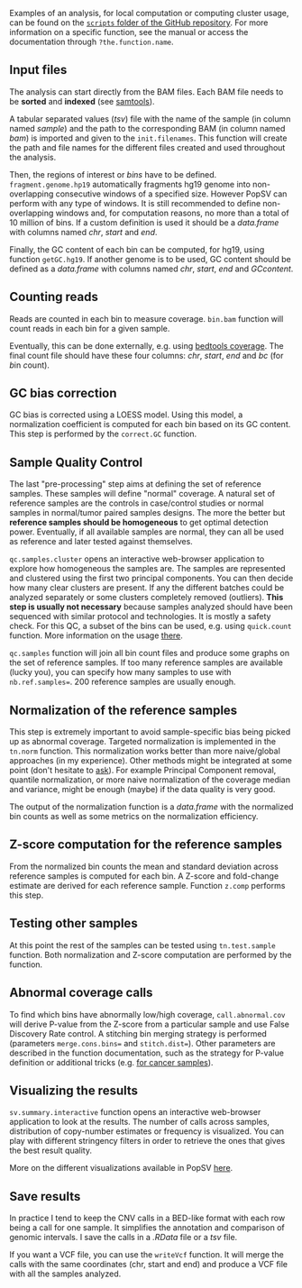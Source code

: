 Examples of an analysis, for local computation or computing cluster usage, can be found on the [`scripts` folder of the GitHub repository](https://github.com/jmonlong/PopSV/tree/master/scripts). For more information on a specific function, see the manual or access the documentation through `?the.function.name`.

## Input files
The analysis can start directly from the BAM files. Each BAM file needs to be **sorted** and **indexed** (see [samtools](http://www.htslib.org/)).

A tabular separated values (*tsv*) file with the name of the sample (in column named *sample*) and the path to the corresponding BAM (in column named *bam*) is imported and  given to the `init.filenames`. This function will create the path and file names for the different files created and used throughout the analysis.

Then, the regions of interest or *bins* have to be defined. `fragment.genome.hp19` automatically fragments hg19 genome into non-overlapping consecutive windows of a specified size. However PopSV can perform with any type of windows. It is still recommended to define non-overlapping windows and, for computation reasons, no more than a total of 10 million of bins. If a custom definition is used it should be a *data.frame* with columns named *chr*, *start* and *end*.

Finally, the GC content of each bin can be computed, for hg19, using function `getGC.hg19`. If another genome is to be used, GC content should be defined as a *data.frame* with columns named *chr*, *start*, *end* and *GCcontent*.

## Counting reads
Reads are counted in each bin to measure coverage. `bin.bam` function will count reads in each bin for a given sample.

Eventually, this can be done externally, e.g. using [bedtools coverage](http://bedtools.readthedocs.org/en/latest/content/tools/coverage.html). The final count file should have these four columns: *chr*, *start*, *end* and *bc* (for *b*in *c*ount).

## GC bias correction
GC bias is corrected using a LOESS model. Using this model, a normalization coefficient is computed for each bin based on its GC content. This step is performed by the `correct.GC` function.

## Sample Quality Control
The last "pre-processing" step aims at defining the set of reference samples. These samples will define "normal" coverage. A natural set of reference samples are the controls in case/control studies or normal samples in normal/tumor paired samples designs. The more the better but **reference samples should be homogeneous** to get optimal detection power. Eventually, if all available samples are normal, they can all be used as reference and later tested against themselves. 

`qc.samples.cluster` opens an interactive web-browser application to explore how homogeneous the samples are. The samples are represented and clustered using the first two principal components. You can then decide how many clear clusters are present. If any the different batches could be analyzed separately or some clusters completely removed (outliers). **This step is usually not necessary** because samples analyzed should have been sequenced with similar protocol and technologies. It is mostly a safety check. For this QC, a subset of the bins can be used, e.g. using `quick.count` function. More information on the usage [there](3-Visualization.md#data-quality-before-analysis).

`qc.samples` function will join all bin count files and produce some graphs on the set of reference samples. If too many reference samples are available (lucky you), you can specify how many samples to use with `nb.ref.samples=`. 200 reference samples are usually enough.

## Normalization of the reference samples

This step is extremely important to avoid sample-specific bias being picked up as abnormal coverage. Targeted normalization is implemented in the `tn.norm` function. This normalization works better than more naive/global approaches (in my experience). Other methods might be integrated at some point (don't hesitate to [ask](https://github.com/jmonlong/PopSV/issues)). For example Principal Component removal, quantile normalization, or more naive normalization of the coverage median and variance, might be enough (maybe) if the data quality is very good.

The output of the normalization function is a *data.frame* with the normalized bin counts as well as some metrics on the normalization efficiency.

## Z-score computation for the reference samples

From the normalized bin counts the mean and standard deviation across reference samples is computed for each bin. A Z-score and fold-change estimate are derived for each reference sample. Function `z.comp` performs this step.

## Testing other samples

At this point the rest of the samples can be tested using `tn.test.sample` function. Both normalization and Z-score computation are performed by the function.

## Abnormal coverage calls
To find which bins have abnormally low/high coverage, `call.abnormal.cov` will derive P-value from the Z-score from a particular sample and use False Discovery Rate control. A stitching bin merging strategy is performed (parameters `merge.cons.bins=` and `stitch.dist=`). Other parameters are described in the function documentation, such as the strategy for P-value definition or additional tricks (e.g. [for cancer samples](4-Cancer.md)). 

## Visualizing the results
`sv.summary.interactive` function opens an interactive web-browser application to look at the results. The number of calls across samples, distribution of copy-number estimates or frequency is visualized. You can play with different stringency filters in order to retrieve the ones that gives the best result quality.

More on the different visualizations available in PopSV [here](3-Visualization.md).

## Save results

In practice I tend to keep the CNV calls in a BED-like format with each row being a call for one sample. It simplifies the annotation and comparison of genomic intervals. I save the calls in a *.RData* file or a *tsv* file.

If you want a VCF file, you can use the `writeVcf` function. It will merge the calls with the same coordinates (chr, start and end) and produce a VCF file with all the samples analyzed.

